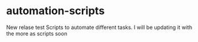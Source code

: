 # automation-scripts
New relase test
Scripts to automate different tasks. I will be updating it with the more as scripts soon
